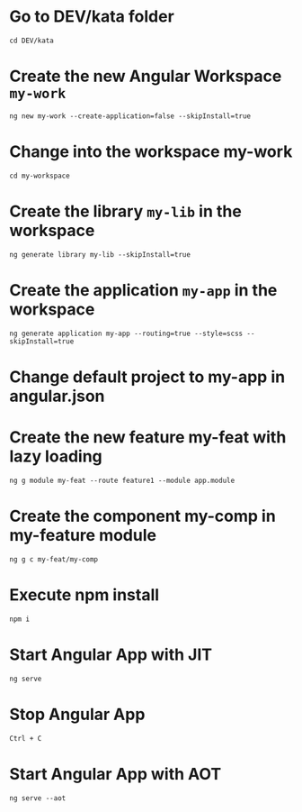 # Go to DEV/kata folder
`cd DEV/kata`

# Create the new Angular Workspace `my-work`  
`ng new my-work --create-application=false --skipInstall=true`

# Change into the workspace my-work
`cd my-workspace`
  
# Create the library `my-lib` in the workspace  
`ng generate library my-lib --skipInstall=true`

# Create the application `my-app` in the workspace
`ng generate application my-app --routing=true --style=scss --skipInstall=true`
                
# Change default project to my-app in angular.json

# Create the new feature my-feat with lazy loading  
`ng g module my-feat --route feature1 --module app.module`

# Create the component my-comp in my-feature module
`ng g c my-feat/my-comp`

# Execute npm install
`npm i`

# Start Angular App with JIT
`ng serve`

# Stop Angular App  
`Ctrl + C`

# Start Angular App with AOT
`ng serve --aot`
